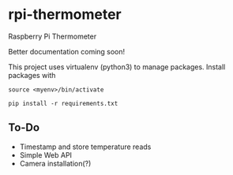 # rpi-thermometer
Raspberry Pi Thermometer

Better documentation coming soon!

This project uses virtualenv (python3) to manage packages. Install packages with

```shell
source <myenv>/bin/activate

pip install -r requirements.txt
```

## To-Do
* Timestamp and store temperature reads
* Simple Web API
* Camera installation(?)


